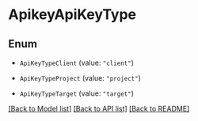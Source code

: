 # ApikeyApiKeyType

## Enum


* `ApiKeyTypeClient` (value: `"client"`)

* `ApiKeyTypeProject` (value: `"project"`)

* `ApiKeyTypeTarget` (value: `"target"`)


[[Back to Model list]](../README.md#documentation-for-models) [[Back to API list]](../README.md#documentation-for-api-endpoints) [[Back to README]](../README.md)


